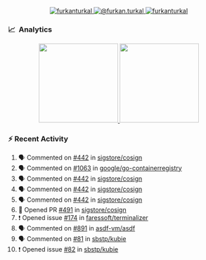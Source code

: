 <p align="center">
  <a href="https://linkedin.com/in/furkanturkal" target="blank">
    <img src="https://img.shields.io/badge/linkedin-%230077B5.svg?&style=for-the-badge&logo=linkedin&logoColor=white" alt="furkanturkal" />
  </a>
  <a href="https://medium.com/@furkan.turkal" target="blank">
    <img src="https://img.shields.io/badge/medium-%2312100E.svg?&style=for-the-badge&logo=medium&logoColor=white" alt="@furkan.turkal" />
  </a>
  <a href="https://twitter.com/furkanturkaI" target="blank">
    <img src="https://img.shields.io/badge/Twitter-1DA1F2?style=for-the-badge&logo=twitter&logoColor=white" alt="furkanturkaI" />
  </a>
</p>

### 📈 &nbsp;Analytics

<p align="center">
  <a href="https://github.com/bufgix">
    <img height="180em" src="https://github-readme-stats-eight-theta.vercel.app/api?username=Dentrax&show_icons=true&theme=algolia&include_all_commits=true&count_private=true&line_height=26"/>
    <img height="180em" src="https://github-readme-stats-eight-theta.vercel.app/api/top-langs/?username=Dentrax&layout=compact&langs_count=8&theme=algolia&line_height=26"/>
  </a>
</p>

### :zap: Recent Activity

<!--START_SECTION:activity-->
1. 🗣 Commented on [#442](https://github.com/sigstore/cosign/issues/442) in [sigstore/cosign](https://github.com/sigstore/cosign)
2. 🗣 Commented on [#1063](https://github.com/google/go-containerregistry/issues/1063) in [google/go-containerregistry](https://github.com/google/go-containerregistry)
3. 🗣 Commented on [#442](https://github.com/sigstore/cosign/issues/442) in [sigstore/cosign](https://github.com/sigstore/cosign)
4. 🗣 Commented on [#442](https://github.com/sigstore/cosign/issues/442) in [sigstore/cosign](https://github.com/sigstore/cosign)
5. 🗣 Commented on [#442](https://github.com/sigstore/cosign/issues/442) in [sigstore/cosign](https://github.com/sigstore/cosign)
6. 💪 Opened PR [#491](https://github.com/sigstore/cosign/pull/491) in [sigstore/cosign](https://github.com/sigstore/cosign)
7. ❗️ Opened issue [#174](https://github.com/faressoft/terminalizer/issues/174) in [faressoft/terminalizer](https://github.com/faressoft/terminalizer)
8. 🗣 Commented on [#891](https://github.com/asdf-vm/asdf/issues/891) in [asdf-vm/asdf](https://github.com/asdf-vm/asdf)
9. 🗣 Commented on [#81](https://github.com/sbstp/kubie/issues/81) in [sbstp/kubie](https://github.com/sbstp/kubie)
10. ❗️ Opened issue [#82](https://github.com/sbstp/kubie/issues/82) in [sbstp/kubie](https://github.com/sbstp/kubie)
<!--END_SECTION:activity-->
